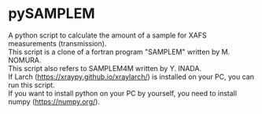# pySAMPLEM
A python script to calculate the amount of a sample for XAFS measurements (transmission).  
This script is a clone of a fortran program "SAMPLEM" written by M. NOMURA.  
This script also refers to SAMPLEM4M written by Y. INADA.  
If Larch (https://xraypy.github.io/xraylarch/) is installed on your PC, you can run this script.  
If you want to install python on your PC by yourself, you need to install numpy (https://numpy.org/).  
